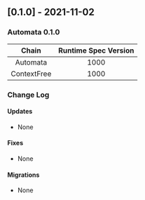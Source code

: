 ## [0.1.0] - 2021-11-02

### Automata 0.1.0
|    Chain    | Runtime Spec Version |
| :---------: | :------------------: |
|   Automata  |         1000         | 
| ContextFree |         1000         |

### Change Log
#### Updates
- None
#### Fixes
- None
#### Migrations
- None